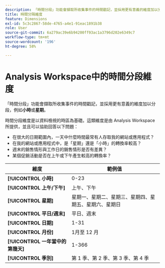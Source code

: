```yaml
---
description: 「時間分段」功能會擷取所收集事件的時間戳記，並採用更有意義的維度加以分段，例如「小時」或「星期」。
title: 時間分隔維度
feature: Dimensions
exl-id: 5c3c2867-58de-4765-a4e1-91eac1891b38
role: User
source-git-commit: 6a279ac39e6b94200ff93ac1a3796d202e6349c7
workflow-type: tm+mt
source-wordcount: '196'
ht-degree: 58%

---
```


# Analysis Workspace中的時間分段維度

「時間分段」功能會擷取所收集事件的時間戳記，並採用更有意義的維度加以分段，例如&#x200B;**小時**&#x200B;或&#x200B;**星期**。

時間分段維度是以資料檢視的時區為基礎。這類維度是由 Analysis Workspace 所提供，並且可以協助回答以下問題：

* 在很大的日期範圍內，一天中什麼時間最常有人存取我的網站或應用程式？
* 在我的網站或應用程式中，是「星期」還是「小時」的轉換率較高？
* 週末的銷售情形與工作日的銷售情形是否有差異？
* 某個促銷活動是否在上午或下午產生較高的轉換率？

| 維度 | 範例值 |
|--- |--- |
| **[!UICONTROL 小時]** | 0-23 |
| **[!UICONTROL 上午/下午]** | 上午、下午 |
| **[!UICONTROL 星期]** | 星期一、星期二、星期三、星期四、星期五、星期六、星期日 |
| **[!UICONTROL 平日/週末]** | 平日、週末 |
| **[!UICONTROL 日期]** | 1-31 |
| **[!UICONTROL 月份]** | 1月至 12 月 |
| **[!UICONTROL 一年當中的第幾天]** | 1-366 |
| **[!UICONTROL 季別]** | 第 1 季、第 2 季、第 3 季、第 4 季 |
